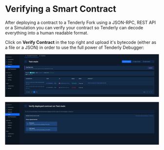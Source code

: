 # Verifying a Smart Contract

After deploying a contract to a Tenderly Fork using a JSON-RPC, REST API or a Simulation you can verify your contract so Tenderly can decode everything into a human readable format.

Click on **Verify Contract** in the top right and upload it's bytecode (either as a file or a JSON) in order to use the full power of Tenderly Debugger:

![](<../.gitbook/assets/Screenshot 2021-10-21 at 11.32.16.png>)

![](<../.gitbook/assets/Screenshot 2021-10-21 at 11.33.38.png>)
